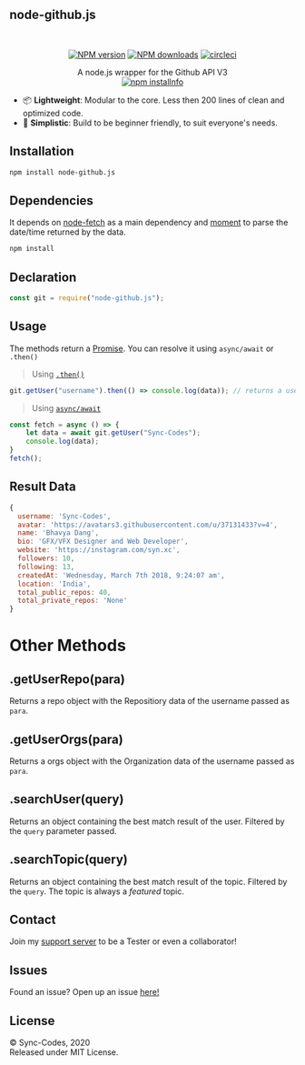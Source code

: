 ## node-github.js

<div align="center">
  </br>
    <p>
    <a href="https://www.npmjs.com/package/node-github.js"><img src="https://img.shields.io/npm/v/node-github.js.svg?maxAge=3600" alt="NPM version" /></a>
    <a href="https://www.npmjs.com/package/node-github.js"><img src="https://img.shields.io/npm/dt/node-github.js.svg?maxAge=3600" alt="NPM downloads" /></a>
    <a href="https://github.com/Sync-Codes/node-github.js"><img src="https://circleci.com/gh/Sync-Codes/node-github.js.svg?style=shield" alt="circleci" /></a>
  <p>
    A node.js wrapper for the Github API V3</br>
    <a href="https://nodei.co/npm/node-github.js/"><img src="https://nodei.co/npm/node-github.js.png?downloads=true&stars=true" alt="npm installnfo" /></a>

  </p>
  <p>
</div>

- 📦 **Lightweight**: Modular to the core. Less then 200 lines of clean and optimized code.
- 🔰  **Simplistic**:  Build to be beginner friendly, to suit everyone's needs.
  
## Installation

```bash
npm install node-github.js
```

## Dependencies

It depends on [node-fetch](https://npmjs.org/package/node-fetch) as a main dependency and [moment](https://npmjs.org/package/moment) to parse the date/time returned by the data.

```bash
npm install
```


## Declaration

```js
const git = require("node-github.js");
```

## Usage

The methods return a [Promise](https://developer.mozilla.org/en-US/docs/Web/JavaScript/Reference/Global_Objects/Promise#:~:text=Description,when%20the%20promise%20is%20created.&text=This%20lets%20asynchronous%20methods%20return,some%20point%20in%20the%20future.). You can resolve it using `async/await` or `.then()`

> Using [`.then()`](https://developer.mozilla.org/en-US/docs/Web/JavaScript/Reference/Global_Objects/Promise/then)
```js
git.getUser("username").then(() => console.log(data)); // returns a user object with the data
```

> Using [`async/await`](https://developer.mozilla.org/en-US/docs/Web/JavaScript/Reference/Statements/async_function)
```js
const fetch = async () => {
    let data = await git.getUser("Sync-Codes");
    console.log(data);
}
fetch();
```

## Result Data
```js
{
  username: 'Sync-Codes',
  avatar: 'https://avatars3.githubusercontent.com/u/37131433?v=4',
  name: 'Bhavya Dang',
  bio: 'GFX/VFX Designer and Web Developer',
  website: 'https://instagram.com/syn.xc',
  followers: 10,
  following: 13,
  createdAt: 'Wednesday, March 7th 2018, 9:24:07 am',
  location: 'India',
  total_public_repos: 40,
  total_private_repos: 'None'
}
```

# Other Methods

## .getUserRepo(para)

Returns a repo object with the Repositiory data of the username passed as `para`.

## .getUserOrgs(para)

Returns a orgs object with the Organization data of the username passed as `para`.

## .searchUser(query)

Returns an object containing the best match result of the user. Filtered by the `query` parameter passed.

## .searchTopic(query)

Returns an object containing the best match result of the topic. Filtered by the `query`. The topic is always a *featured* topic.

## Contact

Join my [support server](https://discord.gg/V3NmpbJ) to be a Tester or even a collaborator!

## Issues

Found an issue? Open up an issue [here!](https://github.com/Sync-Codes/node-github.js/issues/**new**)

## License

&copy; Sync-Codes, 2020</br>
Released under MIT License.